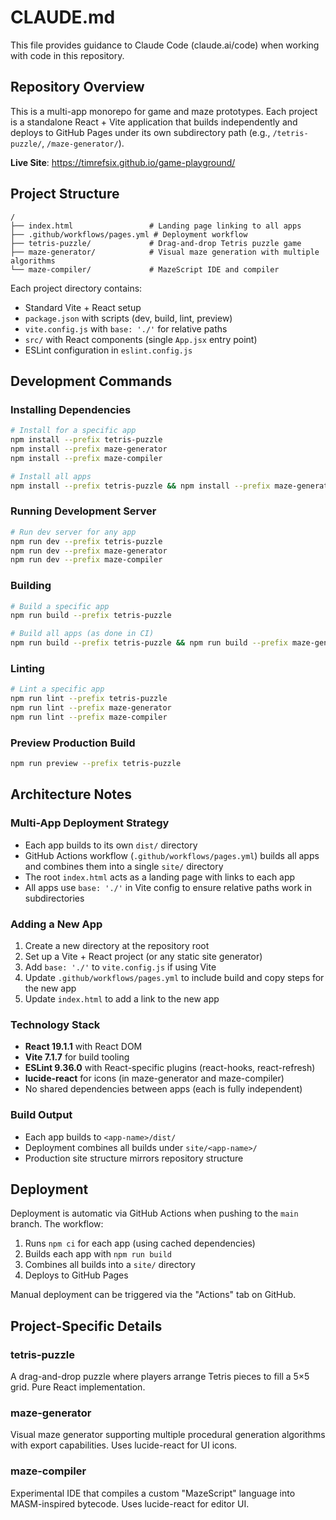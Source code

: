 # CLAUDE.md

This file provides guidance to Claude Code (claude.ai/code) when working with code in this repository.

## Repository Overview

This is a multi-app monorepo for game and maze prototypes. Each project is a standalone React + Vite application that builds independently and deploys to GitHub Pages under its own subdirectory path (e.g., `/tetris-puzzle/`, `/maze-generator/`).

**Live Site**: https://timrefsix.github.io/game-playground/

## Project Structure

```
/
├── index.html                 # Landing page linking to all apps
├── .github/workflows/pages.yml # Deployment workflow
├── tetris-puzzle/             # Drag-and-drop Tetris puzzle game
├── maze-generator/            # Visual maze generation with multiple algorithms
└── maze-compiler/             # MazeScript IDE and compiler
```

Each project directory contains:
- Standard Vite + React setup
- `package.json` with scripts (dev, build, lint, preview)
- `vite.config.js` with `base: './'` for relative paths
- `src/` with React components (single `App.jsx` entry point)
- ESLint configuration in `eslint.config.js`

## Development Commands

### Installing Dependencies
```bash
# Install for a specific app
npm install --prefix tetris-puzzle
npm install --prefix maze-generator
npm install --prefix maze-compiler

# Install all apps
npm install --prefix tetris-puzzle && npm install --prefix maze-generator && npm install --prefix maze-compiler
```

### Running Development Server
```bash
# Run dev server for any app
npm run dev --prefix tetris-puzzle
npm run dev --prefix maze-generator
npm run dev --prefix maze-compiler
```

### Building
```bash
# Build a specific app
npm run build --prefix tetris-puzzle

# Build all apps (as done in CI)
npm run build --prefix tetris-puzzle && npm run build --prefix maze-generator && npm run build --prefix maze-compiler
```

### Linting
```bash
# Lint a specific app
npm run lint --prefix tetris-puzzle
npm run lint --prefix maze-generator
npm run lint --prefix maze-compiler
```

### Preview Production Build
```bash
npm run preview --prefix tetris-puzzle
```

## Architecture Notes

### Multi-App Deployment Strategy
- Each app builds to its own `dist/` directory
- GitHub Actions workflow (`.github/workflows/pages.yml`) builds all apps and combines them into a single `site/` directory
- The root `index.html` acts as a landing page with links to each app
- All apps use `base: './'` in Vite config to ensure relative paths work in subdirectories

### Adding a New App
1. Create a new directory at the repository root
2. Set up a Vite + React project (or any static site generator)
3. Add `base: './'` to `vite.config.js` if using Vite
4. Update `.github/workflows/pages.yml` to include build and copy steps for the new app
5. Update `index.html` to add a link to the new app

### Technology Stack
- **React 19.1.1** with React DOM
- **Vite 7.1.7** for build tooling
- **ESLint 9.36.0** with React-specific plugins (react-hooks, react-refresh)
- **lucide-react** for icons (in maze-generator and maze-compiler)
- No shared dependencies between apps (each is fully independent)

### Build Output
- Each app builds to `<app-name>/dist/`
- Deployment combines all builds under `site/<app-name>/`
- Production site structure mirrors repository structure

## Deployment

Deployment is automatic via GitHub Actions when pushing to the `main` branch. The workflow:
1. Runs `npm ci` for each app (using cached dependencies)
2. Builds each app with `npm run build`
3. Combines all builds into a `site/` directory
4. Deploys to GitHub Pages

Manual deployment can be triggered via the "Actions" tab on GitHub.

## Project-Specific Details

### tetris-puzzle
A drag-and-drop puzzle where players arrange Tetris pieces to fill a 5×5 grid. Pure React implementation.

### maze-generator
Visual maze generator supporting multiple procedural generation algorithms with export capabilities. Uses lucide-react for UI icons.

### maze-compiler
Experimental IDE that compiles a custom "MazeScript" language into MASM-inspired bytecode. Uses lucide-react for editor UI.
